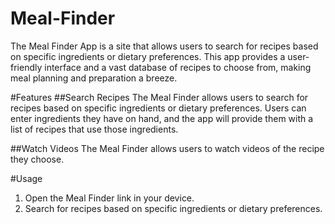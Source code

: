 # Meal-Finder
The Meal Finder App is a site that allows users to search for recipes based on specific ingredients or dietary preferences. This app provides a user-friendly interface and a vast database of recipes to choose from, making meal planning and preparation a breeze.

#Features
##Search Recipes
The Meal Finder allows users to search for recipes based on specific ingredients or dietary preferences. Users can enter ingredients they have on hand, and the app will provide them with a list of recipes that use those ingredients.

##Watch Videos
The Meal Finder allows users to watch videos of the recipe they choose.

#Usage
1. Open the Meal Finder link in your device.
2. Search for recipes based on specific ingredients or dietary preferences.

